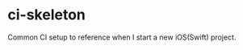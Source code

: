 ci-skeleton
==================

Common CI setup to reference when I start a new iOS(Swift) project.
